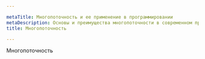 ```yaml
---

metaTitle: Многопоточность и ее применение в программировании
metaDescription: Основы и преимущества многопоточности в современном программировании
title: Многопоточность

--- 
```


Многопоточность
